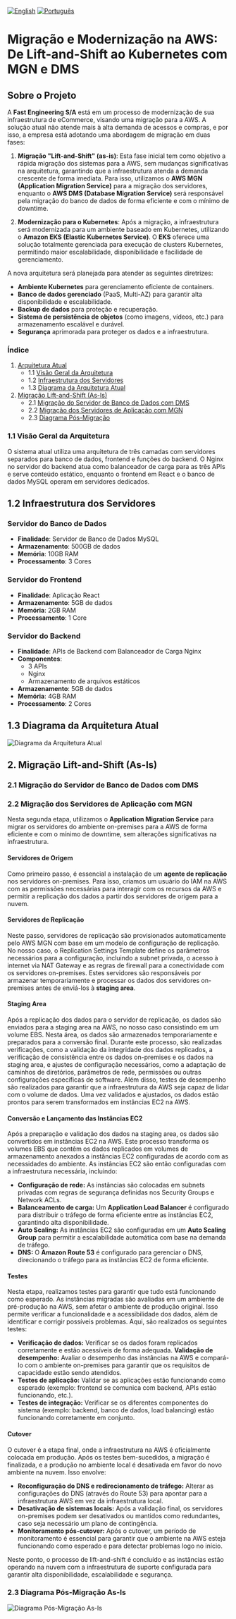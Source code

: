 [![English](https://img.shields.io/badge/English-blue.svg)](README.en.md)
[![Português](https://img.shields.io/badge/Português-green.svg)](README.md)

# **Migração e Modernização na AWS: De Lift-and-Shift ao Kubernetes com MGN e DMS**

## Sobre o Projeto

A **Fast Engineering S/A** está em um processo de modernização de sua infraestrutura de eCommerce, visando uma migração para a AWS. A solução atual não atende mais à alta demanda de acessos e compras, e por isso, a empresa está adotando uma abordagem de migração em duas fases:

1. **Migração "Lift-and-Shift" (as-is)**: Esta fase inicial tem como objetivo a rápida migração dos sistemas para a AWS, sem mudanças significativas na arquitetura, garantindo que a infraestrutura atenda a demanda crescente de forma imediata. Para isso, utilizamos o **AWS MGN (Application Migration Service)** para a migração dos servidores, enquanto o **AWS DMS (Database Migration Service)** será responsável pela migração do banco de dados de forma eficiente e com o mínimo de downtime.
  
2. **Modernização para o Kubernetes**: Após a migração, a infraestrutura será modernizada para um ambiente baseado em Kubernetes, utilizando o **Amazon EKS (Elastic Kubernetes Service)**. O **EKS** oferece uma solução totalmente gerenciada para execução de clusters Kubernetes, permitindo maior escalabilidade, disponibilidade e facilidade de gerenciamento. 

A nova arquitetura será planejada para atender as seguintes diretrizes:

- **Ambiente Kubernetes** para gerenciamento eficiente de containers.
- **Banco de dados gerenciado** (PaaS, Multi-AZ) para garantir alta disponibilidade e escalabilidade.
- **Backup de dados** para proteção e recuperação.
- **Sistema de persistência de objetos** (como imagens, vídeos, etc.) para armazenamento escalável e durável.
- **Segurança** aprimorada para proteger os dados e a infraestrutura.

### Índice 

1. [Arquitetura Atual](#1-arquitetura-atual)
    - 1.1 [Visão Geral da Arquitetura](#11-visão-geral-da-arquitetura)
    - 1.2 [Infraestrutura dos Servidores](#12-infraestrutura-dos-servidores)
    - 1.3 [Diagrama da Arquitetura Atual](#13-diagrama-da-arquitetura-atual)
2. [Migração Lift-and-Shift (As-Is)](#2-migração-lift-and-shift-as-is)
    - 2.1 [Migração do Servidor de Banco de Dados com DMS](#21-migração-do-servidor-de-banco-de-dados-com-dms)
    - 2.2 [Migração dos Servidores de Aplicação com MGN](#22-migração-dos-servidores-de-aplicação-com-mgn)
    - 2.3 [Diagrama Pós-Migração](#23-diagrama-pós-migração)

### 1.1 Visão Geral da Arquitetura
O sistema atual utiliza uma arquitetura de três camadas com servidores separados para banco de dados, frontend e funções do backend. O Nginx no servidor do backend atua como balanceador de carga para as três APIs e serve conteúdo estático, enquanto o frontend em React e o banco de dados MySQL operam em servidores dedicados.

## 1.2 Infraestrutura dos Servidores

### Servidor do Banco de Dados

- **Finalidade**: Servidor de Banco de Dados MySQL
- **Armazenamento**: 500GB de dados
- **Memória**: 10GB RAM
- **Processamento**: 3 Cores

### Servidor do Frontend

- **Finalidade**: Aplicação React
- **Armazenamento**: 5GB de dados
- **Memória**: 2GB RAM
- **Processamento**: 1 Core

### Servidor do Backend

- **Finalidade**: APIs de Backend com Balanceador de Carga Nginx
- **Componentes**:
  - 3 APIs
  - Nginx
  - Armazenamento de arquivos estáticos
- **Armazenamento**: 5GB de dados
- **Memória**: 4GB RAM
- **Processamento**: 2 Cores

## 1.3 Diagrama da Arquitetura Atual

![Diagrama da Arquitetura Atual](../imgs/arqatualfasteng.png)

## 2. Migração Lift-and-Shift (As-Is)

### 2.1 Migração do Servidor de Banco de Dados com DMS

### 2.2 Migração dos Servidores de Aplicação com MGN

Nesta segunda etapa, utilizamos o **Application Migration Service** para migrar os servidores do ambiente on-premises para a AWS de forma eficiente e com o mínimo de downtime, sem alterações significativas na infraestrutura.

#### Servidores de Origem

Como primeiro passo, é essencial a instalação de um **agente de replicação** nos servidores on-premises. Para isso, criamos um usuário do IAM na AWS com as permissões necessárias para interagir com os recursos da AWS e permitir a replicação dos dados a partir dos servidores de origem para a nuvem.

#### Servidores de Replicação

Neste passo, servidores de replicação são provisionados automaticamente pelo AWS MGN com base em um modelo de configuração de replicação. No nosso caso, o Replication Settings Template define os parâmetros necessários para a configuração, incluindo a subnet privada, o acesso à internet via NAT Gateway e as regras de firewall para a conectividade com os servidores on-premises. Estes servidores são responsáveis por armazenar temporariamente e processar os dados dos servidores on-premises antes de enviá-los à **staging area**.

#### Staging Area 

Após a replicação dos dados para o servidor de replicação, os dados são enviados para a staging area na AWS, no nosso caso consistindo em um volume EBS. Nesta área, os dados são armazenados temporariamente e preparados para a conversão final. Durante este processo, são realizadas verificações, como a validação da integridade dos dados replicados, a verificação de consistência entre os dados on-premises e os dados na staging area, e ajustes de configuração necessários, como a adaptação de caminhos de diretórios, parâmetros de rede, permissões ou outras configurações específicas de software. Além disso, testes de desempenho são realizados para garantir que a infraestrutura da AWS seja capaz de lidar com o volume de dados. Uma vez validados e ajustados, os dados estão prontos para serem transformados em instâncias EC2 na AWS.

#### Conversão e Lançamento das Instâncias EC2

Após a preparação e validação dos dados na staging area, os dados são convertidos em instâncias EC2 na AWS. Este processo transforma os volumes EBS que contêm os dados replicados em volumes de armazenamento anexados a instâncias EC2 configuradas de acordo com as necessidades do ambiente. As instâncias EC2 são então configuradas com a infraestrutura necessária, incluindo:

  - **Configuração de rede:** As instâncias são colocadas em subnets privadas com regras de segurança definidas nos Security Groups e Network ACLs.
  - **Balanceamento de carga:** Um **Application Load Balancer** é configurado para distribuir o tráfego de forma eficiente entre as instâncias EC2, garantindo alta disponibilidade.
  - **Auto Scaling:** As instâncias EC2 são configuradas em um **Auto Scaling Group** para permitir a escalabilidade automática com base na demanda de tráfego.
  - **DNS:** O **Amazon Route 53** é configurado para gerenciar o DNS, direcionando o tráfego para as instâncias EC2 de forma eficiente.

#### Testes

Nesta etapa, realizamos testes para garantir que tudo está funcionando como esperado. As instâncias migradas são avaliadas em um ambiente de pré-produção na AWS, sem afetar o ambiente de produção original. Isso permite verificar a funcionalidade e a acessibilidade dos dados, além de identificar e corrigir possíveis problemas. Aqui, são realizados os seguintes testes:

  - **Verificação de dados:** Verificar se os dados foram replicados corretamente e estão acessíveis de forma adequada.
  **Validação de desempenho:** Avaliar o desempenho das instâncias na AWS e compará-lo com o ambiente on-premises para garantir que os requisitos de capacidade estão sendo atendidos.
  - **Testes de aplicação:** Validar se as aplicações estão funcionando como esperado (exemplo: frontend se comunica com backend, APIs estão funcionando, etc.).
  - **Testes de integração:** Verificar se os diferentes componentes do sistema (exemplo: backend, banco de dados, load balancing) estão funcionando corretamente em conjunto.

#### Cutover

O cutover é a etapa final, onde a infraestrutura na AWS é oficialmente colocada em produção. Após os testes bem-sucedidos, a migração é finalizada, e a produção no ambiente local é desativada em favor do novo ambiente na nuvem. Isso envolve:

  - **Reconfiguração do DNS e redirecionamento de tráfego:** Alterar as configurações do DNS (através do Route 53) para apontar para a infraestrutura AWS em vez da infraestrutura local.
  - **Desativação de sistemas locais:** Após a validação final, os servidores on-premises podem ser desativados ou mantidos como redundantes, caso seja necessário um plano de contingência.
  - **Monitoramento pós-cutover:** Após o cutover, um período de monitoramento é essencial para garantir que o ambiente na AWS esteja funcionando como esperado e para detectar problemas logo no início.

Neste ponto, o processo de lift-and-shift é concluído e as instâncias estão operando na nuvem com a infraestrutura de suporte configurada para garantir alta disponibilidade, escalabilidade e segurança.

### 2.3 Diagrama Pós-Migração As-Is

![Diagrama Pós-Migração As-Is](../imgs/awsasismigrationdiagram.png)
